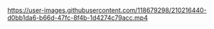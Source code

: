 

https://user-images.githubusercontent.com/118679298/210216440-d0bb1da6-b66d-47fc-8f4b-1d4274c79acc.mp4


